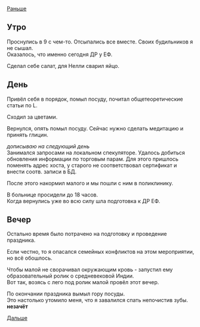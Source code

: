 [Раньше](2020.03.11.md)
## Утро
Проснулись в 9 с чем-то. Отсыпались все вместе. Своих будильников я не сышал.  
Оказалось, что именно сегодня ДР у ЕФ.

Сделал себе салат, для Нелли сварил яйцо.
## День
Привёл себя в порядок, помыл посуду, почитал общетеоретические статьи по L.

Сходил за цветами.

Вернулся, опять помыл посуду.
Сейчас нужно сделать медитацию и принять глицин.

*дописываю на следующий день*  
Занимался запросами на локальном спекуляторе. Удалось добиться обновления информации по торговым парам. Для этого пришлось поменять адрес хоста, у старого не соответствовал сертификат и внести соотв. записи в БД.

После этого накормил малого и мы пошли с ним в поликлинику.

В больнице просидели до 18 часов.  
Когда вернулись уже во всю силу шла подготовка к ДР ЕФ.
## Вечер
Остально время было потрачено на подготовку и проведение праздника.

Если честно, то я опасался семейных конфликтов на этом мероприятии, но всё обошлось.

Чтобы малой не сворачивал окружающим кровь - запустил ему образовательный ролик о средневековой Индии.  
Вот так, возясь с лего под ролик малой провёл этот вечер.

По окончании праздника вымыл гору посуды.  
Это настолько утомило меня, что я завалился спать непочистив зубы. **незачёт**

[Дальше](2020.03.13.md)